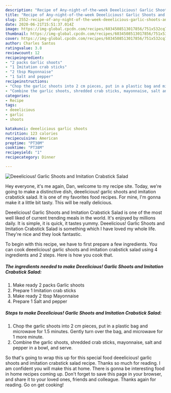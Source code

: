 ```yaml
---
description: "Recipe of Any-night-of-the-week Deeelicious! Garlic Shoots and Imitation Crabstick Salad"
title: "Recipe of Any-night-of-the-week Deeelicious! Garlic Shoots and Imitation Crabstick Salad"
slug: 2552-recipe-of-any-night-of-the-week-deeelicious-garlic-shoots-and-imitation-crabstick-salad
date: 2020-06-21T15:51:37.014Z
image: https://img-global.cpcdn.com/recipes/6034508513017856/751x532cq70/deeelicious-garlic-shoots-and-imitation-crabstick-salad-recipe-main-photo.jpg
thumbnail: https://img-global.cpcdn.com/recipes/6034508513017856/751x532cq70/deeelicious-garlic-shoots-and-imitation-crabstick-salad-recipe-main-photo.jpg
cover: https://img-global.cpcdn.com/recipes/6034508513017856/751x532cq70/deeelicious-garlic-shoots-and-imitation-crabstick-salad-recipe-main-photo.jpg
author: Charles Santos
ratingvalue: 3.8
reviewcount: 12
recipeingredient:
- "2 packs Garlic shoots"
- "1 Imitation crab sticks"
- "2 tbsp Mayonnaise"
- "1 Salt and pepper"
recipeinstructions:
- "Chop the garlic shoots into 2 cm pieces, put in a plastic bag and microwave for 1.5 minutes. Gently turn over the bag, and microwave for 1 more minute."
- "Combine the garlic shoots, shredded crab sticks, mayonnaise, salt and pepper in a bowl, and serve."
categories:
- Recipe
tags:
- deeelicious
- garlic
- shoots

katakunci: deeelicious garlic shoots 
nutrition: 123 calories
recipecuisine: American
preptime: "PT30M"
cooktime: "PT38M"
recipeyield: "1"
recipecategory: Dinner

---
```



![Deeelicious! Garlic Shoots and Imitation Crabstick Salad](https://img-global.cpcdn.com/recipes/6034508513017856/751x532cq70/deeelicious-garlic-shoots-and-imitation-crabstick-salad-recipe-main-photo.jpg)

Hey everyone, it's me again, Dan, welcome to my recipe site. Today, we're going to make a distinctive dish, deeelicious! garlic shoots and imitation crabstick salad. It is one of my favorites food recipes. For mine, I'm gonna make it a little bit tasty. This will be really delicious.



Deeelicious! Garlic Shoots and Imitation Crabstick Salad is one of the most well liked of current trending meals in the world. It's enjoyed by millions daily. It is simple, it is quick, it tastes yummy. Deeelicious! Garlic Shoots and Imitation Crabstick Salad is something which I have loved my whole life. They're nice and they look fantastic.


To begin with this recipe, we have to first prepare a few ingredients. You can cook deeelicious! garlic shoots and imitation crabstick salad using 4 ingredients and 2 steps. Here is how you cook that.

<!--inarticleads1-->

##### The ingredients needed to make Deeelicious! Garlic Shoots and Imitation Crabstick Salad:

1. Make ready 2 packs Garlic shoots
1. Prepare 1 Imitation crab sticks
1. Make ready 2 tbsp Mayonnaise
1. Prepare 1 Salt and pepper




<!--inarticleads2-->

##### Steps to make Deeelicious! Garlic Shoots and Imitation Crabstick Salad:

1. Chop the garlic shoots into 2 cm pieces, put in a plastic bag and microwave for 1.5 minutes. Gently turn over the bag, and microwave for 1 more minute.
1. Combine the garlic shoots, shredded crab sticks, mayonnaise, salt and pepper in a bowl, and serve.




So that's going to wrap this up for this special food deeelicious! garlic shoots and imitation crabstick salad recipe. Thanks so much for reading. I am confident you will make this at home. There is gonna be interesting food in home recipes coming up. Don't forget to save this page in your browser, and share it to your loved ones, friends and colleague. Thanks again for reading. Go on get cooking!
